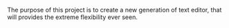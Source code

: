 The purpose of this project is to create a new generation of text editor, that will provides the extreme flexibility ever seen.
